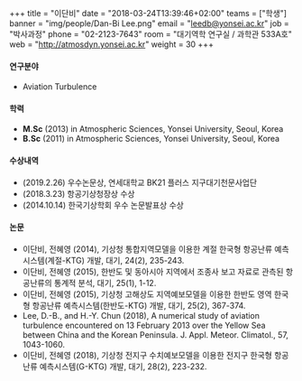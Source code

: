 +++
title = "이단비"
date = "2018-03-24T13:39:46+02:00"
teams = ["학생"]
banner = "img/people/Dan-Bi Lee.png"
email = "leedb@yonsei.ac.kr"
job = "박사과정"
phone = "02-2123-7643"
room = "대기역학 연구실 / 과학관 533A호"
web = "http://atmosdyn.yonsei.ac.kr"
weight = 30
+++

#### 연구분야
+ Aviation Turbulence

#### 학력
 + **M.Sc** (2013) in Atmospheric Sciences, Yonsei University, Seoul, Korea
 + **B.Sc** (2011) in Atmospheric Sciences, Yonsei University, Seoul, Korea

#### 수상내역
 + (2019.2.26) 우수논문상, 연세대학교 BK21 플러스 지구대기천문사업단
 + (2018.3.23) 항공기상청장상 수상
 + (2014.10.14) 한국기상학회 우수 논문발표상 수상

#### 논문
+ 이단비, 전혜영 (2014), 기상청 통합지역모델을 이용한 계절 한국형 항공난류 예측시스템(계절-KTG) 개발, 대기, 24(2), 235-243.
+ 이단비, 전혜영 (2015), 한반도 및 동아시아 지역에서 조종사 보고 자료로 관측된 항공난류의 통계적 분석, 대기, 25(1), 1-12.
+ 이단비, 전혜영 (2015), 기상청 고해상도 지역예보모델을 이용한 한반도 영역 한국형 항공난류 예측시스템(한반도-KTG) 개발, 대기, 25(2), 367-374.
+ Lee, D.-B., and H.-Y. Chun (2018), A numerical study of aviation turbulence encountered on 13 February 2013 over the Yellow Sea between China and the Korean Peninsula. J. Appl. Meteor. Climatol., 57, 1043-1060.
+ 이단비, 전혜영 (2018), 기상청 전지구 수치예보모델을 이용한 전지구 한국형 항공난류 예측시스템(G-KTG) 개발, 대기, 28(2), 223-232.
